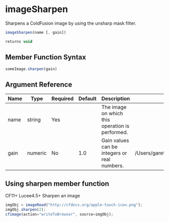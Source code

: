 # imageSharpen

Sharpens a ColdFusion image by using the unsharp mask filter.

```javascript
imageSharpen(name [, gain])
```

```javascript
returns void
```

## Member Function Syntax

```javascript
someImage.sharpen(gain)
```

## Argument Reference

| Name | Type | Required | Default | Description | Values |
| --- | --- | --- | --- | --- | --- |
| name | string | Yes |  | The image on which this operation is performed. |  |
| gain | numeric | No | 1.0 | Gain values can be integers or real numbers. | /Users/garethedwards/development/github/cfdocs/docs/functions/imagesharpen.md|< 0: the image is blurred. |

## Using sharpen member function

CF11+ Lucee4.5+ Sharpen an image

```javascript
imgObj = imageRead("http://cfdocs.org/apple-touch-icon.png");
imgObj.sharpen(2);
cfimage(action="writeToBrowser", source=imgObj);
```
